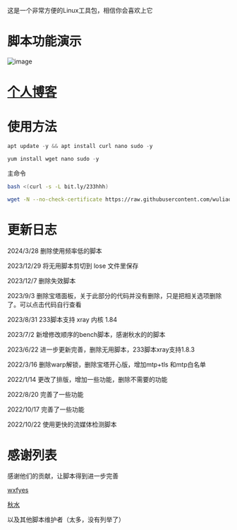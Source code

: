 这是一个非常方便的Linux工具包，相信你会喜欢上它

# 脚本功能演示
![image](https://github.com/wuliao1223/box/assets/59786070/cd4c9a73-69a5-41b2-aac1-f959d2111482)

# [个人博客](https://www.233hhh.top)


# 使用方法
```go
apt update -y && apt install curl nano sudo -y
```
```go
yum install wget nano sudo -y
```
主命令
```sh
bash <(curl -s -L bit.ly/233hhh)
```
```sh
wget -N --no-check-certificate https://raw.githubusercontent.com/wuliao1223/box/main/bb  && chmod +x bb && bash bb
```

# 更新日志
2024/3/28 删除使用频率低的脚本

2023/12/29 将无用脚本剪切到 lose 文件里保存

2023/12/7 删除失效脚本

2023/9/3 删除宝塔面板，关于此部分的代码并没有删除，只是把相关选项删除了。可以点击代码自行查看

2023/8/31 233脚本支持 xray 内核 1.84

2023/7/2 新增修改顺序的bench脚本，感谢秋水的的脚本

2023/6/22 进一步更新完善，删除无用脚本，233脚本xray支持1.8.3

2022/3/16 删除warp解锁，删除宝塔开心版，增加mtp+tls 和mtp白名单

2022/1/14 更改了排版，增加一些功能，删除不需要的功能

2022/8/20 完善了一些功能

2022/10/17 完善了一些功能

2022/10/22 使用更快的流媒体检测脚本


# 感谢列表
感谢他们的贡献，让脚本得到进一步完善

[wxfyes](https://github.com/wxfyes/bt)

[秋水](https://github.com/teddysun/across/blob/master/bench.sh)

以及其他脚本维护者（太多，没有列举了）


